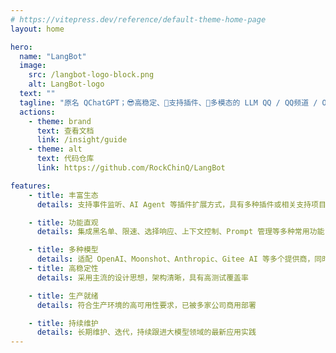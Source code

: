 ```yaml
---
# https://vitepress.dev/reference/default-theme-home-page
layout: home

hero:
  name: "LangBot"
  image:
    src: /langbot-logo-block.png
    alt: LangBot-logo
  text: ""
  tagline: "原名 QChatGPT；😎高稳定、🧩支持插件、🦄多模态的 LLM QQ / QQ频道 / OneBot 机器人 / Agent 平台"
  actions:
    - theme: brand
      text: 查看文档
      link: /insight/guide
    - theme: alt
      text: 代码仓库
      link: https://github.com/RockChinQ/LangBot

features:
    - title: 丰富生态
      details: 支持事件监听、AI Agent 等插件扩展方式，具有多种插件或相关支持项目

    - title: 功能直观
      details: 集成黑名单、限速、选择响应、上下文控制、Prompt 管理等多种常用功能

    - title: 多种模型
      details: 适配 OpenAI、Moonshot、Anthropic、Gitee AI 等多个提供商，同时深度支持 OneAPI
    - title: 高稳定性
      details: 采用主流的设计思想，架构清晰，具有高测试覆盖率

    - title: 生产就绪
      details: 符合生产环境的高可用性要求，已被多家公司商用部署

    - title: 持续维护
      details: 长期维护、迭代，持续跟进大模型领域的最新应用实践
---
```


